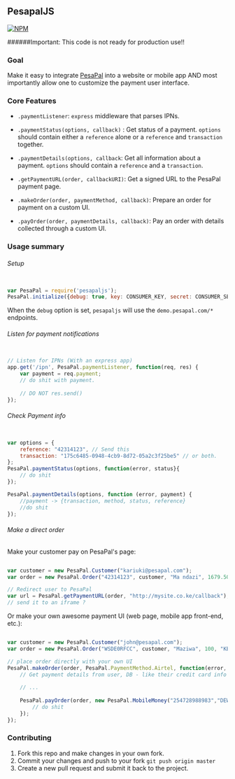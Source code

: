 ## PesapalJS

[![NPM](https://nodei.co/npm/pesapaljs.png?downloads=true&downloadRank=true&stars=true)](https://www.npmjs.org/package/pesapaljs)

######Important: This code is not ready for production use!!

### Goal

Make it easy to integrate [PesaPal](https://www.pesapal.com) into a website or mobile app AND most importantly allow one 
to customize the payment user interface.

### Core Features
- `.paymentListener`: `express` middleware that parses IPNs.

- `.paymentStatus(options, callback)` : Get status of a payment. `options` should contain either a `reference` alone or a `reference` and `transaction` together.

- `.paymentDetails(options, callback`: Get all information about a payment. `options` should contain a `reference` and a `transaction`.

- `.getPaymentURL(order, callbackURI)`: Get a signed URL to the PesaPal payment page.

- `.makeOrder(order, paymentMethod, callback)`: Prepare an order for payment on a custom UI.

- `.payOrder(order, paymentDetails, callback)`: Pay an order with details collected through a custom UI.

### Usage summary

###### Setup
```javascript

var PesaPal = require('pesapaljs');
PesaPal.initialize({debug: true, key: CONSUMER_KEY, secret: CONSUMER_SECRET});

```
When the `debug` option is set, `pesapaljs` will use the `demo.pesapal.com/*` endpoints.
    
###### Listen for payment notifications
```javascript

// Listen for IPNs (With an express app)
app.get('/ipn', PesaPal.paymentListener, function(req, res) { 
    var payment = req.payment;
    // do shit with payment.
    
    // DO NOT res.send()
});

```
    
###### Check Payment info
```javascript

var options = {
    reference: "42314123", // Send this
    transaction: "175c6485-0948-4cb9-8d72-05a2c3f25be5" // or both.
};
PesaPal.paymentStatus(options, function(error, status}{
    // do shit
});

PesaPal.paymentDetails(options, function (error, payment) {
    //payment -> {transaction, method, status, reference}
    //do shit
});

```
    
###### Make a direct order
Make your customer pay on PesaPal's page:

```javascript

var customer = new PesaPal.Customer("kariuki@pesapal.com");
var order = new PesaPal.Order("42314123", customer, "Ma ndazi", 1679.50, "KES", "MERCHANT");

// Redirect user to PesaPal
var url = PesaPal.getPaymentURL(order, "http://mysite.co.ke/callback");
// send it to an iframe ?

```

Or make your own awesome payment UI (web page, mobile app front-end, etc.):

```javascript

var customer = new PesaPal.Customer("john@pesapal.com");
var order = new PesaPal.Order("WSDE0RFCC", customer, "Maziwa", 100, "KES", "MERCHANT");

// place order directly with your own UI
PesaPal.makeOrder(order, PesaPal.PaymentMethod.Airtel, function(error, order) {
    // Get payment details from user, DB - like their credit card info ;) or whatever
    
    // ...
    
    PesaPal.payOrder(order, new PesaPal.MobileMoney("254728988983","DEWEDWED"), function (error, reference, transactionId) {
        // do shit
    });
});
```

### Contributing

1. Fork this repo and make changes in your own fork.
2. Commit your changes and push to your fork `git push origin master`
3. Create a new pull request and submit it back to the project.
